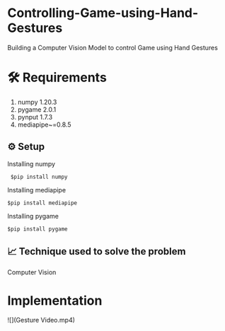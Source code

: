 # Controlling-Game-using-Hand-Gestures
Building a Computer Vision Model to control Game using Hand Gestures


# 🛠️ Requirements

1. numpy 1.20.3
2. pygame 2.0.1
3. pynput 1.7.3
4. mediapipe~=0.8.5


<h2>⚙️ Setup</h2>

Installing numpy
  
     $pip install numpy
  
Installing mediapipe
  
    $pip install mediapipe
    
Installing pygame
  
    $pip install pygame
 
<h2>📈 Technique used to solve the problem</h2>

Computer Vision

# Implementation

![](Gesture Video.mp4)



